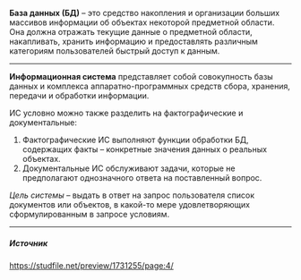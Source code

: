 **База данных (БД)** – это средство накопления и организации больших массивов информации об объектах некоторой предметной области. Она должна отражать текущие данные о предметной области, накапливать, хранить информацию и предоставлять различным категориям пользователей быстрый доступ к данным.

---

**Информационная система** представляет собой совокупность базы данных и комплекса аппаратно-программных средств сбора, хранения, передачи и обработки информации. 

ИС условно можно также разделить на фактографические и документальные:        
1. Фактографические ИС выполняют функции обработки БД, 
   содержащих факты – конкретные значения данных о реальных объектах. 
2. Документальные ИС обслуживают задачи, которые не предполагают однозначного ответа на поставленный вопрос. 

*Цель системы* – выдать в ответ на запрос пользователя список документов или объектов, в какой-то мере удовлетворяющих сформулированным в запросе условиям.

---
##### Источник
https://studfile.net/preview/1731255/page:4/
